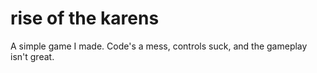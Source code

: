 # rise of the karens
 A simple game I made. Code's a mess, controls suck, and the gameplay isn't great.
